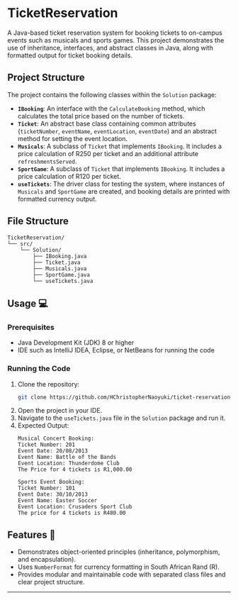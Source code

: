# TicketReservation

A Java-based ticket reservation system for booking tickets to on-campus events such as musicals and sports games. This project demonstrates the use of inheritance, interfaces, and abstract classes in Java, along with formatted output for ticket booking details.

## Project Structure

The project contains the following classes within the `Solution` package:

- **`IBooking`**: An interface with the `CalculateBooking` method, which calculates the total price based on the number of tickets.
- **`Ticket`**: An abstract base class containing common attributes (`ticketNumber`, `eventName`, `eventLocation`, `eventDate`) and an abstract method for setting the event location.
- **`Musicals`**: A subclass of `Ticket` that implements `IBooking`. It includes a price calculation of R250 per ticket and an additional attribute `refreshmentsServed`.
- **`SportGame`**: A subclass of `Ticket` that implements `IBooking`. It includes a price calculation of R120 per ticket.
- **`useTickets`**: The driver class for testing the system, where instances of `Musicals` and `SportGame` are created, and booking details are printed with formatted currency output.

## File Structure

```plaintext
TicketReservation/
└── src/
    └── Solution/
        ├── IBooking.java
        ├── Ticket.java
        ├── Musicals.java
        ├── SportGame.java
        └── useTickets.java
```

## Usage 💻

### Prerequisites
- Java Development Kit (JDK) 8 or higher
- IDE such as IntelliJ IDEA, Eclipse, or NetBeans for running the code

### Running the Code
1. Clone the repository:
   ```bash
   git clone https://github.com/HChristopherNaoyuki/ticket-reservation.git
   ```
2. Open the project in your IDE.
3. Navigate to the `useTickets.java` file in the `Solution` package and run it.
4. Expected Output:
   ```
   Musical Concert Booking:
   Ticket Number: 201
   Event Date: 20/08/2013
   Event Name: Battle of the Bands
   Event Location: Thunderdome Club
   The Price for 4 tickets is R1,000.00

   Sports Event Booking:
   Ticket Number: 101
   Event Date: 30/10/2013
   Event Name: Easter Soccer
   Event Location: Crusaders Sport Club
   The price for 4 tickets is R480.00
   ```

## Features 🌟
- Demonstrates object-oriented principles (inheritance, polymorphism, and encapsulation).
- Uses `NumberFormat` for currency formatting in South African Rand (R).
- Provides modular and maintainable code with separated class files and clear project structure.

---
